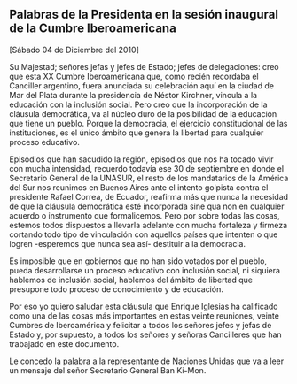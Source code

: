 Palabras de la Presidenta en la sesión inaugural de la Cumbre Iberoamericana
----------------------------------------------------------------------------

[Sábado 04 de Diciembre del 2010]

Su Majestad; señores jefas y jefes de Estado; jefes de delegaciones:
creo que esta XX Cumbre Iberoamericana que, como recién recordaba el
Canciller argentino, fuera anunciada su celebración aquí en la ciudad de
Mar del Plata durante la presidencia de Néstor Kirchner, vincula a la
educación con la inclusión social. Pero creo que la incorporación de la
cláusula democrática, va al núcleo duro de la posibilidad de la
educación que tiene un pueblo. Porque la democracia, el ejercicio
constitucional de las instituciones, es el único ámbito que genera la
libertad para cualquier proceso educativo.

Episodios que han sacudido la región, episodios que nos ha tocado vivir
con mucha intensidad, recuerdo todavía ese 30 de septiembre en donde el
Secretario General de la UNASUR, el resto de los mandatarios de la
América del Sur nos reunimos en Buenos Aires ante el intento golpista
contra el presidente Rafael Correa, de Ecuador, reafirma más que nunca
la necesidad de que la cláusula democrática esté incorporada sine qua
non en cualquier acuerdo o instrumento que formalicemos. Pero por sobre
todas las cosas, estemos todos dispuestos a llevarla adelante con mucha
fortaleza y firmeza cortando todo tipo de vinculación con aquellos
países que intenten o que logren -esperemos que nunca sea así- destituir
a la democracia.

Es imposible que en gobiernos que no han sido votados por el pueblo,
pueda desarrollarse un proceso educativo con inclusión social, ni
siquiera hablemos de inclusión social, hablemos del ámbito de libertad
que presupone todo proceso de conocimiento y de educación.

Por eso yo quiero saludar esta cláusula que Enrique Iglesias ha
calificado como una de las cosas más importantes en estas veinte
reuniones, veinte Cumbres de Iberoamérica y felicitar a todos los
señores jefes y jefas de Estado y, por supuesto, a todos los señores y
señoras Cancilleres que han trabajado en este documento.

Le concedo la palabra a la representante de Naciones Unidas que va a
leer un mensaje del señor Secretario General Ban Ki-Mon.

 

 
